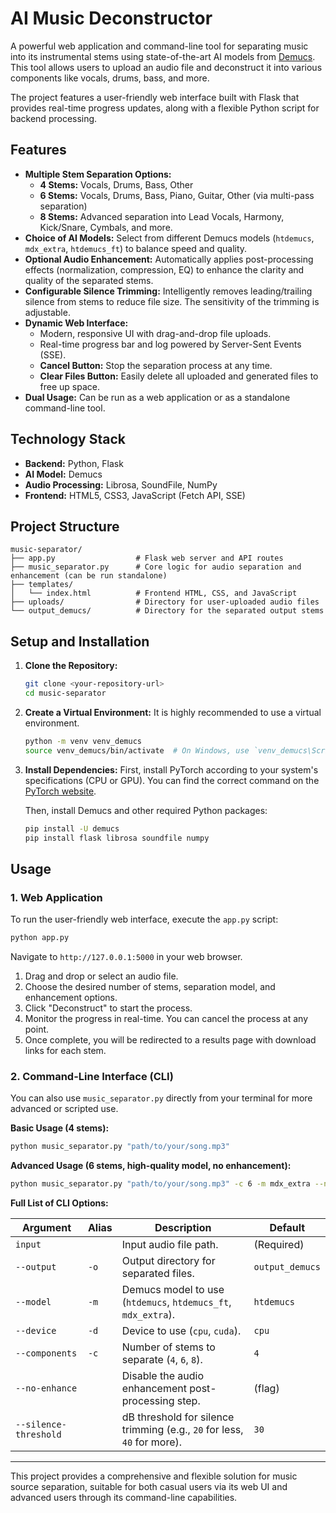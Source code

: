 # AI Music Deconstructor

A powerful web application and command-line tool for separating music into its instrumental stems using state-of-the-art AI models from [Demucs](https://github.com/facebookresearch/demucs). This tool allows users to upload an audio file and deconstruct it into various components like vocals, drums, bass, and more.

The project features a user-friendly web interface built with Flask that provides real-time progress updates, along with a flexible Python script for backend processing.

## Features

- **Multiple Stem Separation Options:**
  - **4 Stems:** Vocals, Drums, Bass, Other
  - **6 Stems:** Vocals, Drums, Bass, Piano, Guitar, Other (via multi-pass separation)
  - **8 Stems:** Advanced separation into Lead Vocals, Harmony, Kick/Snare, Cymbals, and more.
- **Choice of AI Models:** Select from different Demucs models (`htdemucs`, `mdx_extra`, `htdemucs_ft`) to balance speed and quality.
- **Optional Audio Enhancement:** Automatically applies post-processing effects (normalization, compression, EQ) to enhance the clarity and quality of the separated stems.
- **Configurable Silence Trimming:** Intelligently removes leading/trailing silence from stems to reduce file size. The sensitivity of the trimming is adjustable.
- **Dynamic Web Interface:**
  - Modern, responsive UI with drag-and-drop file uploads.
  - Real-time progress bar and log powered by Server-Sent Events (SSE).
  - **Cancel Button:** Stop the separation process at any time.
  - **Clear Files Button:** Easily delete all uploaded and generated files to free up space.
- **Dual Usage:** Can be run as a web application or as a standalone command-line tool.

## Technology Stack

- **Backend:** Python, Flask
- **AI Model:** Demucs
- **Audio Processing:** Librosa, SoundFile, NumPy
- **Frontend:** HTML5, CSS3, JavaScript (Fetch API, SSE)

## Project Structure

```
music-separator/
├── app.py                  # Flask web server and API routes
├── music_separator.py      # Core logic for audio separation and enhancement (can be run standalone)
├── templates/
│   └── index.html          # Frontend HTML, CSS, and JavaScript
├── uploads/                # Directory for user-uploaded audio files
└── output_demucs/          # Directory for the separated output stems
```

## Setup and Installation

1.  **Clone the Repository:**
    ```bash
    git clone <your-repository-url>
    cd music-separator
    ```

2.  **Create a Virtual Environment:**
    It is highly recommended to use a virtual environment.
    ```bash
    python -m venv venv_demucs
    source venv_demucs/bin/activate  # On Windows, use `venv_demucs\Scripts\activate`
    ```

3.  **Install Dependencies:**
    First, install PyTorch according to your system's specifications (CPU or GPU). You can find the correct command on the [PyTorch website](https://pytorch.org/get-started/locally/).

    Then, install Demucs and other required Python packages:
    ```bash
    pip install -U demucs
    pip install flask librosa soundfile numpy
    ```

## Usage

### 1. Web Application

To run the user-friendly web interface, execute the `app.py` script:

```bash
python app.py
```

Navigate to `http://127.0.0.1:5000` in your web browser.

1.  Drag and drop or select an audio file.
2.  Choose the desired number of stems, separation model, and enhancement options.
3.  Click "Deconstruct" to start the process.
4.  Monitor the progress in real-time. You can cancel the process at any point.
5.  Once complete, you will be redirected to a results page with download links for each stem.

### 2. Command-Line Interface (CLI)

You can also use `music_separator.py` directly from your terminal for more advanced or scripted use.

**Basic Usage (4 stems):**
```bash
python music_separator.py "path/to/your/song.mp3"
```

**Advanced Usage (6 stems, high-quality model, no enhancement):**
```bash
python music_separator.py "path/to/your/song.mp3" -c 6 -m mdx_extra --no-enhance
```

**Full List of CLI Options:**

| Argument              | Alias | Description                                                  | Default      |
| --------------------- | ----- | ------------------------------------------------------------ | ------------ |
| `input`               |       | Input audio file path.                                       | (Required)   |
| `--output`            | `-o`  | Output directory for separated files.                        | `output_demucs` |
| `--model`             | `-m`  | Demucs model to use (`htdemucs`, `htdemucs_ft`, `mdx_extra`). | `htdemucs`   |
| `--device`            | `-d`  | Device to use (`cpu`, `cuda`).                               | `cpu`        |
| `--components`        | `-c`  | Number of stems to separate (`4`, `6`, `8`).                 | `4`          |
| `--no-enhance`        |       | Disable the audio enhancement post-processing step.          | (flag)       |
| `--silence-threshold` |       | dB threshold for silence trimming (e.g., `20` for less, `40` for more). | `30`         |

---

This project provides a comprehensive and flexible solution for music source separation, suitable for both casual users via its web UI and advanced users through its command-line capabilities.